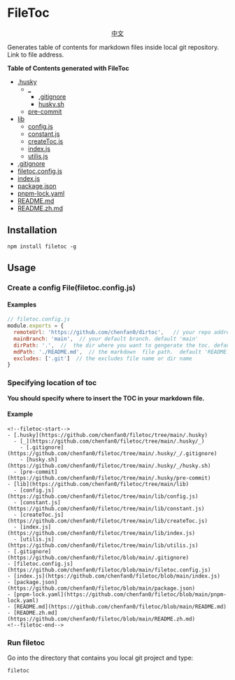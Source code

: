 # FileToc
<div align=center> 

  [中文](https://github.com/chenfan0/filetoc/blob/main/README.zh.md)
<div align=left>
Generates table of contents for markdown files inside local git repository. Link to file address.

**Table of Contents generated with FileToc**
<!--filetoc-start-->
- [.husky](https://github.com/chenfan0/filetoc/tree/main/.husky)
  - [_](https://github.com/chenfan0/filetoc/tree/main/.husky/_)
    - [.gitignore](https://github.com/chenfan0/filetoc/tree/main/.husky/_/.gitignore)
    - [husky.sh](https://github.com/chenfan0/filetoc/tree/main/.husky/_/husky.sh)
  - [pre-commit](https://github.com/chenfan0/filetoc/tree/main/.husky/pre-commit)
- [lib](https://github.com/chenfan0/filetoc/tree/main/lib)
  - [config.js](https://github.com/chenfan0/filetoc/tree/main/lib/config.js)
  - [constant.js](https://github.com/chenfan0/filetoc/tree/main/lib/constant.js)
  - [createToc.js](https://github.com/chenfan0/filetoc/tree/main/lib/createToc.js)
  - [index.js](https://github.com/chenfan0/filetoc/tree/main/lib/index.js)
  - [utilis.js](https://github.com/chenfan0/filetoc/tree/main/lib/utilis.js)
- [.gitignore](https://github.com/chenfan0/filetoc/blob/main/.gitignore)
- [filetoc.config.js](https://github.com/chenfan0/filetoc/blob/main/filetoc.config.js)
- [index.js](https://github.com/chenfan0/filetoc/blob/main/index.js)
- [package.json](https://github.com/chenfan0/filetoc/blob/main/package.json)
- [pnpm-lock.yaml](https://github.com/chenfan0/filetoc/blob/main/pnpm-lock.yaml)
- [README.md](https://github.com/chenfan0/filetoc/blob/main/README.md)
- [README.zh.md](https://github.com/chenfan0/filetoc/blob/main/README.zh.md)
<!--filetoc-end-->

## Installation
```shell
npm install filetoc -g
```
## Usage

### Create a config File(filetoc.config.js)
#### Examples
```js
// filetoc.config.js
module.exports = {
  remoteUrl: 'https://github.com/chenfan0/dirtoc',   // your repo address
  mainBranch: 'main',  // your default branch. default 'main'
  dirPath: '.',  //  the dir where you want to gengerate the toc. default '.'
  mdPath: './README.md',  // the markdown  file path.  default 'README.md'
  excludes: ['.git']  // the excludes file name or dir name
}
```
### Specifying location of toc
**You should specify where to insert the TOC in your markdown file.**
#### Example
```
<!--filetoc-start-->
- [.husky](https://github.com/chenfan0/filetoc/tree/main/.husky)
  - [_](https://github.com/chenfan0/filetoc/tree/main/.husky/_)
    - [.gitignore](https://github.com/chenfan0/filetoc/tree/main/.husky/_/.gitignore)
    - [husky.sh](https://github.com/chenfan0/filetoc/tree/main/.husky/_/husky.sh)
  - [pre-commit](https://github.com/chenfan0/filetoc/tree/main/.husky/pre-commit)
- [lib](https://github.com/chenfan0/filetoc/tree/main/lib)
  - [config.js](https://github.com/chenfan0/filetoc/tree/main/lib/config.js)
  - [constant.js](https://github.com/chenfan0/filetoc/tree/main/lib/constant.js)
  - [createToc.js](https://github.com/chenfan0/filetoc/tree/main/lib/createToc.js)
  - [index.js](https://github.com/chenfan0/filetoc/tree/main/lib/index.js)
  - [utilis.js](https://github.com/chenfan0/filetoc/tree/main/lib/utilis.js)
- [.gitignore](https://github.com/chenfan0/filetoc/blob/main/.gitignore)
- [filetoc.config.js](https://github.com/chenfan0/filetoc/blob/main/filetoc.config.js)
- [index.js](https://github.com/chenfan0/filetoc/blob/main/index.js)
- [package.json](https://github.com/chenfan0/filetoc/blob/main/package.json)
- [pnpm-lock.yaml](https://github.com/chenfan0/filetoc/blob/main/pnpm-lock.yaml)
- [README.md](https://github.com/chenfan0/filetoc/blob/main/README.md)
- [README.zh.md](https://github.com/chenfan0/filetoc/blob/main/README.zh.md)
<!--filetoc-end-->
```
### Run filetoc
Go into the directory that contains you local git project and type:
```
filetoc
```
